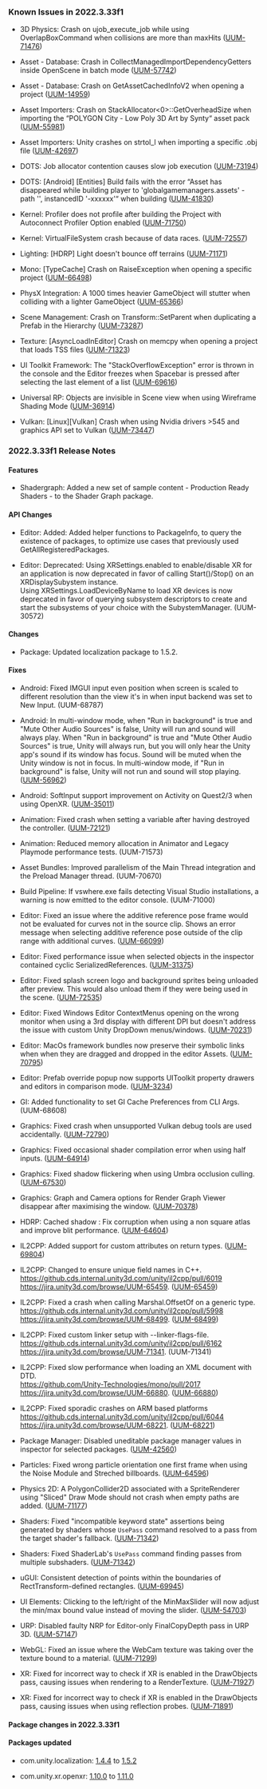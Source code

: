 ### Known Issues in 2022.3.33f1

- 3D Physics:  Crash on ujob_execute_job while using OverlapBoxCommand when collisions are more than maxHits
    ([UUM-71476](https://issuetracker.unity3d.com/issues/crash-on-ujob-execute-job-while-using-overlapboxcommand-when-collisions-are-more-than-maxhits))

- Asset - Database: Crash in CollectManagedImportDependencyGetters inside OpenScene in batch mode
    ([UUM-57742](https://issuetracker.unity3d.com/issues/crash-in-collectmanagedimportdependencygetters-inside-openscene-in-batch-mode))

- Asset - Database: Crash on GetAssetCachedInfoV2 when opening a project
    ([UUM-14959](https://issuetracker.unity3d.com/issues/crash-on-getassetcachedinfov2-when-opening-a-project))

- Asset Importers: Crash on StackAllocator<0>::GetOverheadSize when importing the “POLYGON City - Low Poly 3D Art by Synty“ asset pack
    ([UUM-55981](https://issuetracker.unity3d.com/issues/crash-on-stackallocator-getoverheadsize-when-importing-the-polygon-city-low-poly-3d-art-by-synty-asset-pack))

- Asset Importers: Unity crashes on strtol_l when importing a specific .obj file
    ([UUM-42697](https://issuetracker.unity3d.com/issues/unity-crashes-on-strtol-l-when-importing-a-specific-obj-file))

- DOTS: Job allocator contention causes slow job execution
    ([UUM-73194](https://issuetracker.unity3d.com/issues/job-allocator-contention-causes-slow-job-execution))

- DOTS: [Android] [Entities] Build fails with the error “Asset has disappeared while building player to 'globalgamemanagers.assets' - path '', instancedID '-xxxxxx'“ when building
    ([UUM-41830](https://issuetracker.unity3d.com/issues/android-entities-build-fails-with-the-error-asset-has-disappeared-while-building-player-to-globalgamemanagers-dot-assets-path-instancedid-xxxxxx-when-building))

- Kernel: Profiler does not profile after building the Project with Autoconnect Profiler Option enabled
    ([UUM-71750](https://issuetracker.unity3d.com/issues/profiler-does-not-profile-after-building-the-project-with-autoconnect-profiler-option-enabled))

- Kernel: VirtualFileSystem crash because of data races.
    ([UUM-72557](https://issuetracker.unity3d.com/issues/virtualfilesystem-crash-because-of-data-races))

- Lighting: [HDRP] Light doesn't bounce off terrains
    ([UUM-71171](https://issuetracker.unity3d.com/issues/hdrp-light-doesnt-bounce-off-terrains))

- Mono: [TypeCache] Crash on RaiseException when opening a specific project
    ([UUM-66498](https://issuetracker.unity3d.com/issues/crash-on-raiseexception-when-opening-a-specific-project))

- PhysX Integration: A 1000 times heavier GameObject will stutter when colliding with a lighter GameObject
    ([UUM-65366](https://issuetracker.unity3d.com/issues/a-1000-times-heavier-gameobject-will-stutter-when-colliding-with-a-lighter-gameobject))

- Scene Management: Crash on Transform::SetParent when duplicating a Prefab in the Hierarchy
    ([UUM-73287](https://issuetracker.unity3d.com/issues/crash-on-transform-setparent-when-duplicating-a-prefab-in-the-hierarchy))

- Texture: [AsyncLoadInEditor] Crash on memcpy when opening a project that loads TSS files
    ([UUM-71323](https://issuetracker.unity3d.com/issues/crash-on-memcpy-when-opening-a-project-that-loads-tss-files))

- UI Toolkit Framework: The "StackOverflowException" error is thrown in the console and the Editor freezes when Spacebar is pressed after selecting the last element of a list
    ([UUM-69616](https://issuetracker.unity3d.com/issues/the-stackoverflowexception-error-is-thrown-in-the-console-and-the-editor-freezes-when-spacebar-is-pressed-after-selecting-the-last-element-of-a-list))

- Universal RP: Objects are invisible in Scene view when using Wireframe Shading Mode
    ([UUM-36914](https://issuetracker.unity3d.com/issues/objects-are-invisible-in-scene-view-when-using-wireframe-shading-mode))

- Vulkan: [Linux][Vulkan] Crash when using Nvidia drivers >545 and graphics API set to Vulkan
    ([UUM-73447](https://issuetracker.unity3d.com/issues/linux-vulkan-crash-when-using-nvidia-drivers-545-and-graphics-api-set-to-vulkan))



### 2022.3.33f1 Release Notes

#### Features

- Shadergraph: Added a new set of sample content - Production Ready Shaders - to the Shader Graph package.



#### API Changes

- Editor: Added: Added helper functions to PackageInfo, to query the existence of packages, to optimize use cases that previously used GetAllRegisteredPackages.

- Editor: Deprecated: Using XRSettings.enabled to enable/disable XR for an application is now deprecated in favor of calling Start\(\)/Stop\(\) on an XRDisplaySubystem instance.<br>
    Using XRSettings.LoadDeviceByName to load XR devices is now deprecated in favor of querying subsystem descriptors to create and start the subsystems of your choice with the SubystemManager.
    (UUM-30572)



#### Changes

- Package: Updated localization package to 1.5.2.



#### Fixes

- Android: Fixed IMGUI input even position when screen is scaled to different resolution than the view it's in when input backend was set to New Input.
    (UUM-68787)

- Android: In multi-window mode, when "Run in background" is true and "Mute Other Audio Sources" is false, Unity will run and sound will always play. When "Run in background" is true and "Mute Other Audio Sources" is true, Unity will always run, but you will only hear the Unity app's sound if its window has focus. Sound will be muted when the Unity window is not in focus. In multi-window mode, if "Run in background" is false, Unity will not run and sound will stop playing.
    ([UUM-56962](https://issuetracker.unity3d.com/issues/android-an-issue-that-the-sound-does-not-stop-while-rendering-when-a-unity-app-in-multi-window-loses-focus-run-in-background-disabled))

- Android: SoftInput support improvement on Activity on Quest2/3 when using OpenXR.
    ([UUM-35011](https://issuetracker.unity3d.com/issues/quest-softkeyboard-doesnt-close-on-quest-2-with-tmp-inputfield-line-type-set-to-multi-line))

- Animation: Fixed crash when setting a variable after having destroyed the controller.
    ([UUM-72121](https://issuetracker.unity3d.com/issues/crash-on-animator-custom-setfloatstring-when-a-float-parameter-for-an-animator-is-set-in-play-mode-after-changing-the-runtimeanimatorcontroller))

- Animation: Reduced memory allocation in Animator and Legacy Playmode performance tests.
    (UUM-71573)

- Asset Bundles: Improved parallelism of the Main Thread integration and the Preload Manager thread.
    (UUM-70670)

- Build Pipeline: If vswhere.exe fails detecting Visual Studio installations, a warning is now emitted to the editor console.
    (UUM-71000)

- Editor: Fixed an issue where the additive reference pose frame would not be evaluated for curves not in the source clip. Shows an error message when selecting additive reference pose outside of the clip range with additional curves.
    ([UUM-66099](https://issuetracker.unity3d.com/issues/additive-blending-does-not-consider-the-difference-between-animation-properties-when-using-additive-reference-pose))

- Editor: Fixed performance issue when selected objects in the inspector contained cyclic SerializedReferences.
    ([UUM-31375](https://issuetracker.unity3d.com/issues/editor-performance-declines-when-opening-a-scriptable-object-with-cyclic-references-in-the-inspector-window))

- Editor: Fixed splash screen logo and background sprites being unloaded after preview. This would also unload them if they were being used in the scene.
    ([UUM-72535](https://issuetracker.unity3d.com/issues/all-instances-of-the-splash-screen-sprite-are-not-rendered-after-the-splash-screen-ends-when-it-is-previewed-in-the-editor))

- Editor: Fixed Windows Editor ContextMenus opening on the wrong monitor when using a 3rd display with different DPI but doesn't address the issue with custom Unity DropDown menus/windows.
    ([UUM-70231](https://issuetracker.unity3d.com/issues/context-menus-open-on-a-different-monitor-when-there-are-three-monitors-used))

- Editor: MacOs framework bundles now preserve their symbolic links when when they are dragged and dropped in the editor Assets.
    ([UUM-70795](https://issuetracker.unity3d.com/issues/symbolic-links-disappear-when-a-xcframework-file-is-added-through-the-unity-editor))

- Editor: Prefab override popup now supports UIToolkit property drawers and editors in comparison mode.
    ([UUM-3234](https://issuetracker.unity3d.com/issues/prefab-diff-ui-does-not-use-ui-toolkit-property-drawers-slash-editors))

- GI: Added functionality to set GI Cache Preferences from CLI Args.
    (UUM-68608)

- Graphics: Fixed crash when unsupported Vulkan debug tools are used accidentally.
    ([UUM-72790](https://issuetracker.unity3d.com/issues/android-vk-crash-on-vk-debugtoolsutils-setvkdebugobjectname-vkdevice-t-star-vkobjecttype-unsigned-long-char-const-star-const-plus-when-vulkan-graphics-api-is-in-use-on-a-specific-device))

- Graphics: Fixed occasional shader compilation error when using half inputs.
    ([UUM-64914](https://issuetracker.unity3d.com/issues/shader-is-not-rendered-when-platform-is-set-to-ios))

- Graphics: Fixed shadow flickering when using Umbra occlusion culling.
    ([UUM-67530](https://issuetracker.unity3d.com/issues/shadows-flicker-when-moving-the-camera-when-the-far-clipping-plane-is-greater-than-3000))

- Graphics: Graph and Camera options for Render Graph Viewer disappear after maximising the window.
    ([UUM-70378](https://issuetracker.unity3d.com/issues/graph-and-camera-options-for-render-graph-viewer-disappear-after-maximising-the-window))

- HDRP: Cached shadow : Fix corruption when using a non square atlas and improve blit performance.
    ([UUM-64604](https://issuetracker.unity3d.com/issues/mixed-cached-shadows-on-directional-lights-not-working-correctly-when-cascade-count-is-set-to-2))

- IL2CPP: Added support for custom attributes on return types.
    ([UUM-69804](https://issuetracker.unity3d.com/issues/il2cpp-custom-attribute-on-delegate-return-value-not-present-in-il2cpp-builds))

- IL2CPP: Changed to ensure unique field names in C++.<br>
    https://github.cds.internal.unity3d.com/unity/il2cpp/pull/6019<br>
    https://jira.unity3d.com/browse/UUM-65459.
    ([UUM-65459](https://issuetracker.unity3d.com/issues/build-failure-occurs-due-to-a-duplicate-member-error-when-a-callback-with-two-unnamed-arguments-is-defined-in-the-il2cpp-scripting-backend-in-the-development-build))

- IL2CPP: Fixed a crash when calling Marshal.OffsetOf on a generic type.<br>
    https://github.cds.internal.unity3d.com/unity/il2cpp/pull/5998<br>
    https://jira.unity3d.com/browse/UUM-68499.
    ([UUM-68499](https://issuetracker.unity3d.com/issues/il2cpp-player-crashes-on-il2cpp-vm-class-getfieldmarshaledsize-when-using-marshal-dot-offsetof-with-generic-struct))

- IL2CPP: Fixed custom linker setup with --linker-flags-file.<br>
    https://github.cds.internal.unity3d.com/unity/il2cpp/pull/6162<br>
    https://jira.unity3d.com/browse/UUM-71341.
    (UUM-71341)

- IL2CPP: Fixed slow performance when loading an XML document with DTD.<br>
    https://github.com/Unity-Technologies/mono/pull/2017<br>
    https://jira.unity3d.com/browse/UUM-66880.
    ([UUM-66880](https://issuetracker.unity3d.com/issues/headers-of-xhtml-documents-are-rewritten-when-building-with-il2cpp))

- IL2CPP: Fixed sporadic crashes on ARM based platforms<br>
    https://github.cds.internal.unity3d.com/unity/il2cpp/pull/6044<br>
    https://jira.unity3d.com/browse/UUM-68221.
    ([UUM-68221](https://issuetracker.unity3d.com/issues/android-il2cpp-player-crashes-on-memcpy-aarch64-simd-plus-276-when-invoking-native-code-via-a-plugin-on-some-arm64-android-devices))

- Package Manager: Disabled uneditable package manager values in inspector for selected packages.
    ([UUM-42560](https://issuetracker.unity3d.com/issues/package-manager-values-in-the-inspector-are-displayed-in-uneditable-text-boxes))

- Particles: Fixed wrong particle orientation one first frame when using the Noise Module and Streched billboards.
    ([UUM-64596](https://issuetracker.unity3d.com/issues/a-randomly-particles-appear-at-an-strange-angle-when-spawning-then-appear-at-the-correct-angle))

- Physics 2D: A PolygonCollider2D associated with a SpriteRenderer using "Sliced" Draw Mode should not crash when empty paths are added.
    ([UUM-71177](https://issuetracker.unity3d.com/issues/crash-on-schedulegeneratetilingshape-when-modifying-polygoncollider2d-path-count-and-setting-path-vertices))

- Shaders: Fixed "incompatible keyword state" assertions being generated by shaders whose `UsePass` command resolved to a pass from the target shader's fallback.
    ([UUM-71342](https://issuetracker.unity3d.com/issues/resolveusepasses-now-extracts-passes-from-all-subshaders-including-fallbacks-in-contrast-to-documented-behaviour))

- Shaders: Fixed ShaderLab's `UsePass` command finding passes from multiple subshaders.
    ([UUM-71342](https://issuetracker.unity3d.com/issues/resolveusepasses-now-extracts-passes-from-all-subshaders-including-fallbacks-in-contrast-to-documented-behaviour))

- uGUI: Consistent detection of points within the boundaries of RectTransform-defined rectangles.
    ([UUM-69945](https://issuetracker.unity3d.com/issues/rectanglecontainsscreenpoint-returns-false-for-some-points-even-when-the-points-are-in-the-rectangle))

- UI Elements: Clicking to the left/right of the MinMaxSlider will now adjust the min/max bound value instead of moving the slider.
    ([UUM-54703](https://issuetracker.unity3d.com/issues/interacting-with-a-randomization-slider-by-clicks-changes-the-other-end))

- URP: Disabled faulty NRP for Editor-only FinalCopyDepth pass in URP 3D.
    ([UUM-57147](https://issuetracker.unity3d.com/issues/errors-are-thrown-when-gizmos-button-of-game-view-is-active))

- WebGL: Fixed an issue where the WebCam texture was taking over the texture bound to a material.
    ([UUM-71299](https://issuetracker.unity3d.com/issues/operations-on-the-color32-array-are-not-reflected-in-webgl-player-when-hdr-is-off))

- XR: Fixed for incorrect way to check if XR is enabled in the DrawObjects pass, causing issues when rendering to a RenderTexture.
    ([UUM-71927](https://issuetracker.unity3d.com/issues/xr-camera-view-rendered-by-the-rendertexture-is-not-updated-at-runtime-when-xr-is-enabled))

- XR: Fixed for incorrect way to check if XR is enabled in the DrawObjects pass, causing issues when using reflection probes.
    ([UUM-71891](https://issuetracker.unity3d.com/issues/quest-error-argumentoutofrangeexception-index-was-out-of-range-dot-when-using-realtime-reflection-probes-in-play-mode))




#### Package changes in 2022.3.33f1

#### Packages updated

- com.unity.localization: [1.4.4](https://docs.unity3d.com/Packages/com.unity.localization@1.4//changelog/CHANGELOG.html) to [1.5.2](https://docs.unity3d.com/Packages/com.unity.localization@1.5//changelog/CHANGELOG.html)

- com.unity.xr.openxr: [1.10.0](https://docs.unity3d.com/Packages/com.unity.xr.openxr@1.10//changelog/CHANGELOG.html) to [1.11.0](https://docs.unity3d.com/Packages/com.unity.xr.openxr@1.11//changelog/CHANGELOG.html)